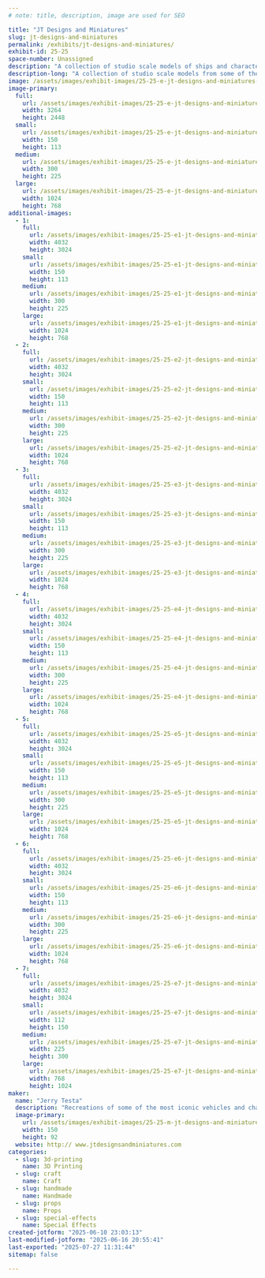 ```yaml
---
# note: title, description, image are used for SEO

title: "JT Designs and Miniatures"
slug: jt-designs-and-miniatures
permalink: /exhibits/jt-designs-and-miniatures/
exhibit-id: 25-25
space-number: Unassigned
description: "A collection of studio scale models of ships and characters from movies and TV shows."
description-long: "A collection of studio scale models from some of the most popular movies and TV shows of all time like Star Wars, Battlestar Galactica, Alien and many more. All pieces are made from 3D printing, scratch building, woodworking, silicone molding and readily available kits."
image: /assets/images/exhibit-images/25-25-e-jt-designs-and-miniatures-img-1483-300x225.JPG
image-primary: 
  full:
    url: /assets/images/exhibit-images/25-25-e-jt-designs-and-miniatures-img-1483-full.JPG
    width: 3264
    height: 2448
  small:
    url: /assets/images/exhibit-images/25-25-e-jt-designs-and-miniatures-img-1483-150x113.JPG
    width: 150
    height: 113
  medium:
    url: /assets/images/exhibit-images/25-25-e-jt-designs-and-miniatures-img-1483-300x225.JPG
    width: 300
    height: 225
  large:
    url: /assets/images/exhibit-images/25-25-e-jt-designs-and-miniatures-img-1483-1024x768.JPG
    width: 1024
    height: 768
additional-images: 
  - 1:
    full:
      url: /assets/images/exhibit-images/25-25-e1-jt-designs-and-miniatures-img-2029-full.jpeg
      width: 4032
      height: 3024
    small:
      url: /assets/images/exhibit-images/25-25-e1-jt-designs-and-miniatures-img-2029-150x113.jpeg
      width: 150
      height: 113
    medium:
      url: /assets/images/exhibit-images/25-25-e1-jt-designs-and-miniatures-img-2029-300x225.jpeg
      width: 300
      height: 225
    large:
      url: /assets/images/exhibit-images/25-25-e1-jt-designs-and-miniatures-img-2029-1024x768.jpeg
      width: 1024
      height: 768
  - 2:
    full:
      url: /assets/images/exhibit-images/25-25-e2-jt-designs-and-miniatures-img-0697-full.JPG
      width: 4032
      height: 3024
    small:
      url: /assets/images/exhibit-images/25-25-e2-jt-designs-and-miniatures-img-0697-150x113.JPG
      width: 150
      height: 113
    medium:
      url: /assets/images/exhibit-images/25-25-e2-jt-designs-and-miniatures-img-0697-300x225.JPG
      width: 300
      height: 225
    large:
      url: /assets/images/exhibit-images/25-25-e2-jt-designs-and-miniatures-img-0697-1024x768.JPG
      width: 1024
      height: 768
  - 3:
    full:
      url: /assets/images/exhibit-images/25-25-e3-jt-designs-and-miniatures-img-1862-full.jpeg
      width: 4032
      height: 3024
    small:
      url: /assets/images/exhibit-images/25-25-e3-jt-designs-and-miniatures-img-1862-150x113.jpeg
      width: 150
      height: 113
    medium:
      url: /assets/images/exhibit-images/25-25-e3-jt-designs-and-miniatures-img-1862-300x225.jpeg
      width: 300
      height: 225
    large:
      url: /assets/images/exhibit-images/25-25-e3-jt-designs-and-miniatures-img-1862-1024x768.jpeg
      width: 1024
      height: 768
  - 4:
    full:
      url: /assets/images/exhibit-images/25-25-e4-jt-designs-and-miniatures-img-1776-full.jpeg
      width: 4032
      height: 3024
    small:
      url: /assets/images/exhibit-images/25-25-e4-jt-designs-and-miniatures-img-1776-150x113.jpeg
      width: 150
      height: 113
    medium:
      url: /assets/images/exhibit-images/25-25-e4-jt-designs-and-miniatures-img-1776-300x225.jpeg
      width: 300
      height: 225
    large:
      url: /assets/images/exhibit-images/25-25-e4-jt-designs-and-miniatures-img-1776-1024x768.jpeg
      width: 1024
      height: 768
  - 5:
    full:
      url: /assets/images/exhibit-images/25-25-e5-jt-designs-and-miniatures-img-1968-full.jpeg
      width: 4032
      height: 3024
    small:
      url: /assets/images/exhibit-images/25-25-e5-jt-designs-and-miniatures-img-1968-150x113.jpeg
      width: 150
      height: 113
    medium:
      url: /assets/images/exhibit-images/25-25-e5-jt-designs-and-miniatures-img-1968-300x225.jpeg
      width: 300
      height: 225
    large:
      url: /assets/images/exhibit-images/25-25-e5-jt-designs-and-miniatures-img-1968-1024x768.jpeg
      width: 1024
      height: 768
  - 6:
    full:
      url: /assets/images/exhibit-images/25-25-e6-jt-designs-and-miniatures-img-1717-full.jpeg
      width: 4032
      height: 3024
    small:
      url: /assets/images/exhibit-images/25-25-e6-jt-designs-and-miniatures-img-1717-150x113.jpeg
      width: 150
      height: 113
    medium:
      url: /assets/images/exhibit-images/25-25-e6-jt-designs-and-miniatures-img-1717-300x225.jpeg
      width: 300
      height: 225
    large:
      url: /assets/images/exhibit-images/25-25-e6-jt-designs-and-miniatures-img-1717-1024x768.jpeg
      width: 1024
      height: 768
  - 7:
    full:
      url: /assets/images/exhibit-images/25-25-e7-jt-designs-and-miniatures-img-1677-full.jpeg
      width: 4032
      height: 3024
    small:
      url: /assets/images/exhibit-images/25-25-e7-jt-designs-and-miniatures-img-1677-112x150.jpeg
      width: 112
      height: 150
    medium:
      url: /assets/images/exhibit-images/25-25-e7-jt-designs-and-miniatures-img-1677-225x300.jpeg
      width: 225
      height: 300
    large:
      url: /assets/images/exhibit-images/25-25-e7-jt-designs-and-miniatures-img-1677-768x1024.jpeg
      width: 768
      height: 1024
maker: 
  name: "Jerry Testa"
  description: "Recreations of some of the most iconic vehicles and characters in cinema history. Using silicone molding techniques, fiberglass, wood working, 3D printing and kit bashing. In addition to science fiction topics, real world pieces are also created such as ships and other types of vehicles and creatures."
  image-primary:
    url: /assets/images/exhibit-images/25-25-m-jt-designs-and-miniatures-jt-designs-150x92.jpg
    width: 150
    height: 92
  website: http:// www.jtdesignsandminiatures.com
categories: 
  - slug: 3d-printing
    name: 3D Printing
  - slug: craft
    name: Craft
  - slug: handmade
    name: Handmade
  - slug: props
    name: Props
  - slug: special-effects
    name: Special Effects
created-jotform: "2025-06-10 23:03:13"
last-modified-jotform: "2025-06-16 20:55:41"
last-exported: "2025-07-27 11:31:44"
sitemap: false

---
```

